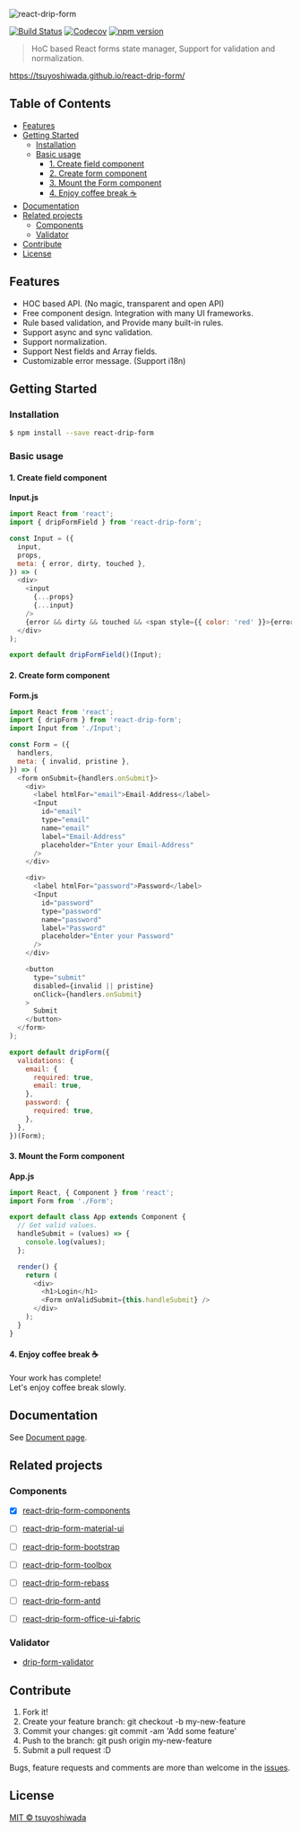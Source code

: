 ![react-drip-form](https://raw.githubusercontent.com/tsuyoshiwada/react-drip-form/artwork/repo-banner.png)

[![Build Status](http://img.shields.io/travis/tsuyoshiwada/react-drip-form.svg?style=flat-square)](https://travis-ci.org/tsuyoshiwada/react-drip-form)
[![Codecov](https://img.shields.io/codecov/c/github/tsuyoshiwada/react-drip-form.svg?style=flat-square)](https://codecov.io/gh/tsuyoshiwada/react-drip-form)
[![npm version](https://img.shields.io/npm/v/react-drip-form.svg?style=flat-square)](http://badge.fury.io/js/react-drip-form)

> HoC based React forms state manager, Support for validation and normalization.

https://tsuyoshiwada.github.io/react-drip-form/




## Table of Contents

* [Features](#features)
* [Getting Started](#getting-started)
  * [Installation](#installation)
  * [Basic usage](#basic-usage)
    * [1. Create field component](#1-create-field-component)
    * [2. Create form component](#2-create-form-component)
    * [3. Mount the Form component](#3-mount-the-form-component)
    * [4. Enjoy coffee break :coffee:](#4-enjoy-coffee-break-coffee)
* [Documentation](#documentation)
* [Related projects](#related-projects)
  * [Components](#components)
  * [Validator](#validator)
* [Contribute](#contribute)
* [License](#license)




## Features

* HOC based API. (No magic, transparent and open API)
* Free component design. Integration with many UI frameworks.
* Rule based validation, and Provide many built-in rules.
* Support async and sync validation.
* Support normalization.
* Support Nest fields and Array fields.
* Customizable error message. (Support i18n)




## Getting Started


### Installation

```bash
$ npm install --save react-drip-form
```


### Basic usage


#### 1. Create field component

**Input.js**

```javascript
import React from 'react';
import { dripFormField } from 'react-drip-form';

const Input = ({
  input,
  props,
  meta: { error, dirty, touched },
}) => (
  <div>
    <input
      {...props}
      {...input}
    />
    {error && dirty && touched && <span style={{ color: 'red' }}>{error}</span>}
  </div>
);

export default dripFormField()(Input);
```


#### 2. Create form component

**Form.js**

```javascript
import React from 'react';
import { dripForm } from 'react-drip-form';
import Input from './Input';

const Form = ({
  handlers,
  meta: { invalid, pristine },
}) => (
  <form onSubmit={handlers.onSubmit}>
    <div>
      <label htmlFor="email">Email-Address</label>
      <Input
        id="email"
        type="email"
        name="email"
        label="Email-Address"
        placeholder="Enter your Email-Address"
      />
    </div>

    <div>
      <label htmlFor="password">Password</label>
      <Input
        id="password"
        type="password"
        name="password"
        label="Password"
        placeholder="Enter your Password"
      />
    </div>

    <button
      type="submit"
      disabled={invalid || pristine}
      onClick={handlers.onSubmit}
    >
      Submit
    </button>
  </form>
);

export default dripForm({
  validations: {
    email: {
      required: true,
      email: true,
    },
    password: {
      required: true,
    },
  },
})(Form);
```


#### 3. Mount the Form component

**App.js**

```javascript
import React, { Component } from 'react';
import Form from './Form';

export default class App extends Component {
  // Get valid values.
  handleSubmit = (values) => {
    console.log(values);
  };

  render() {
    return (
      <div>
        <h1>Login</h1>
        <Form onValidSubmit={this.handleSubmit} />
      </div>
    );
  }
}
```


#### 4. Enjoy coffee break :coffee:

Your work has complete!  
Let's enjoy coffee break slowly.



## Documentation

See [Document page](https://tsuyoshiwada.github.io/react-drip-form/).



## Related projects


### Components

* [x] [react-drip-form-components](https://github.com/tsuyoshiwada/react-drip-form-components)
* [ ] [react-drip-form-material-ui](https://github.com/callemall/material-ui)
* [ ] [react-drip-form-bootstrap](https://github.com/react-bootstrap/react-bootstrap)
* [ ] [react-drip-form-toolbox](https://github.com/react-toolbox/react-toolbox)
* [ ] [react-drip-form-rebass](https://github.com/jxnblk/rebass)
* [ ] [react-drip-form-antd](https://github.com/ant-design/ant-design)
* [ ] [react-drip-form-office-ui-fabric](https://github.com/OfficeDev/office-ui-fabric-react)


### Validator

* [drip-form-validator](https://github.com/tsuyoshiwada/drip-form-validator)




## Contribute

1. Fork it!
1. Create your feature branch: git checkout -b my-new-feature
1. Commit your changes: git commit -am 'Add some feature'
1. Push to the branch: git push origin my-new-feature
1. Submit a pull request :D

Bugs, feature requests and comments are more than welcome in the [issues](https://github.com/tsuyoshiwada/react-drip-form/issues).




## License

[MIT © tsuyoshiwada](./LICENSE)

